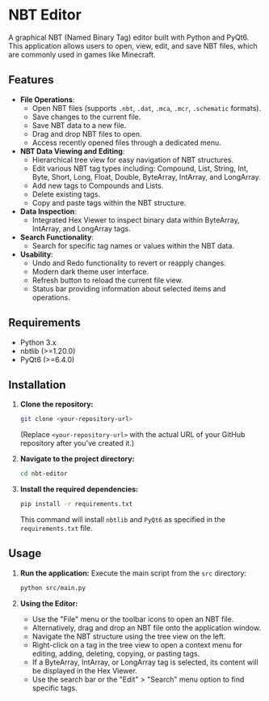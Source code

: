 # NBT Editor

A graphical NBT (Named Binary Tag) editor built with Python and PyQt6. This application allows users to open, view, edit, and save NBT files, which are commonly used in games like Minecraft.

## Features

* **File Operations**:
    * Open NBT files (supports `.nbt`, `.dat`, `.mca`, `.mcr`, `.schematic` formats).
    * Save changes to the current file.
    * Save NBT data to a new file.
    * Drag and drop NBT files to open.
    * Access recently opened files through a dedicated menu.
* **NBT Data Viewing and Editing**:
    * Hierarchical tree view for easy navigation of NBT structures.
    * Edit various NBT tag types including: Compound, List, String, Int, Byte, Short, Long, Float, Double, ByteArray, IntArray, and LongArray.
    * Add new tags to Compounds and Lists.
    * Delete existing tags.
    * Copy and paste tags within the NBT structure.
* **Data Inspection**:
    * Integrated Hex Viewer to inspect binary data within ByteArray, IntArray, and LongArray tags.
* **Search Functionality**:
    * Search for specific tag names or values within the NBT data.
* **Usability**:
    * Undo and Redo functionality to revert or reapply changes.
    * Modern dark theme user interface.
    * Refresh button to reload the current file view.
    * Status bar providing information about selected items and operations.

## Requirements

* Python 3.x
* nbtlib (>=1.20.0)
* PyQt6 (>=6.4.0)

## Installation

1.  **Clone the repository:**
    ```bash
    git clone <your-repository-url>
    ```
    (Replace `<your-repository-url>` with the actual URL of your GitHub repository after you've created it.)

2.  **Navigate to the project directory:**
    ```bash
    cd nbt-editor
    ```

3.  **Install the required dependencies:**
    ```bash
    pip install -r requirements.txt
    ```
    This command will install `nbtlib` and `PyQt6` as specified in the `requirements.txt` file.

## Usage

1.  **Run the application:**
    Execute the main script from the `src` directory:
    ```bash
    python src/main.py
    ```
   
2.  **Using the Editor:**
    * Use the "File" menu or the toolbar icons to open an NBT file.
    * Alternatively, drag and drop an NBT file onto the application window.
    * Navigate the NBT structure using the tree view on the left.
    * Right-click on a tag in the tree view to open a context menu for editing, adding, deleting, copying, or pasting tags.
    * If a ByteArray, IntArray, or LongArray tag is selected, its content will be displayed in the Hex Viewer.
    * Use the search bar or the "Edit" > "Search" menu option to find specific tags.
